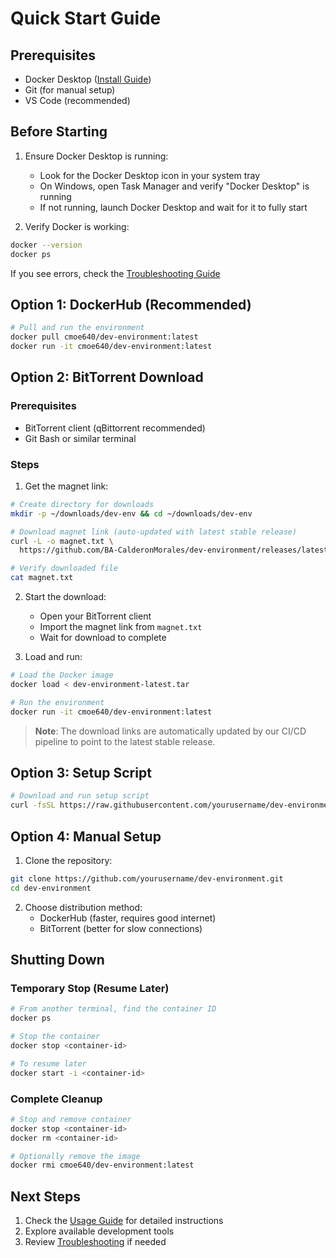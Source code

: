 # Quick Start Guide

## Prerequisites
- Docker Desktop ([Install Guide](https://docs.docker.com/get-docker/))
- Git (for manual setup)
- VS Code (recommended)

## Before Starting
1. Ensure Docker Desktop is running:
   - Look for the Docker Desktop icon in your system tray
   - On Windows, open Task Manager and verify "Docker Desktop" is running
   - If not running, launch Docker Desktop and wait for it to fully start

2. Verify Docker is working:
```bash
docker --version
docker ps
```
If you see errors, check the [Troubleshooting Guide](TROUBLESHOOTING.md#docker-issues)

## Option 1: DockerHub (Recommended)
```bash
# Pull and run the environment
docker pull cmoe640/dev-environment:latest
docker run -it cmoe640/dev-environment:latest
```

## Option 2: BitTorrent Download

### Prerequisites
- BitTorrent client (qBittorrent recommended)
- Git Bash or similar terminal

### Steps
1. Get the magnet link:
```bash
# Create directory for downloads
mkdir -p ~/downloads/dev-env && cd ~/downloads/dev-env

# Download magnet link (auto-updated with latest stable release)
curl -L -o magnet.txt \
  https://github.com/BA-CalderonMorales/dev-environment/releases/latest/download/magnet.txt

# Verify downloaded file
cat magnet.txt
```

2. Start the download:
   - Open your BitTorrent client
   - Import the magnet link from `magnet.txt`
   - Wait for download to complete

3. Load and run:
```bash
# Load the Docker image
docker load < dev-environment-latest.tar

# Run the environment
docker run -it cmoe640/dev-environment:latest
```

> **Note**: The download links are automatically updated by our CI/CD pipeline 
> to point to the latest stable release.

## Option 3: Setup Script
```bash
# Download and run setup script
curl -fsSL https://raw.githubusercontent.com/yourusername/dev-environment/main/startup/start-dev.sh | bash
```

## Option 4: Manual Setup
1. Clone the repository:
```bash
git clone https://github.com/yourusername/dev-environment.git
cd dev-environment
```

2. Choose distribution method:
   - DockerHub (faster, requires good internet)
   - BitTorrent (better for slow connections)

## Shutting Down

### Temporary Stop (Resume Later)
```bash
# From another terminal, find the container ID
docker ps

# Stop the container
docker stop <container-id>

# To resume later
docker start -i <container-id>
```

### Complete Cleanup
```bash
# Stop and remove container
docker stop <container-id>
docker rm <container-id>

# Optionally remove the image
docker rmi cmoe640/dev-environment:latest
```

## Next Steps
1. Check the [Usage Guide](USAGE_GUIDE.md) for detailed instructions
2. Explore available development tools
3. Review [Troubleshooting](TROUBLESHOOTING.md) if needed